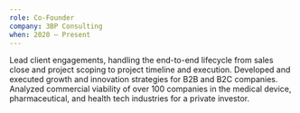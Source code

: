 ```yaml
---
role: Co-Founder
company: 3BP Consulting
when: 2020 – Present
---
```

Lead client engagements, handling the end-to-end lifecycle from sales close and project scoping to project timeline and execution. Developed and executed growth and innovation strategies for B2B and B2C companies. Analyzed commercial viability of over 100 companies in the medical device, pharmaceutical, and health tech industries for a private investor.
